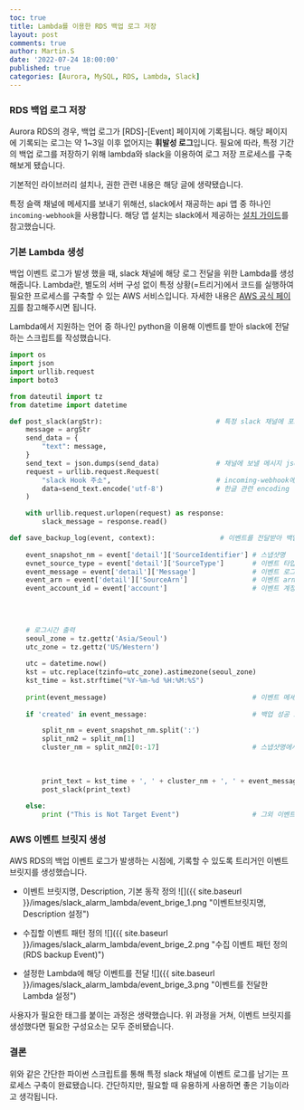 ```yaml
---
toc: true
title: Lambda를 이용한 RDS 백업 로그 저장
layout: post
comments: true
author: Martin.S
date: '2022-07-24 18:00:00'
published: true
categories: [Aurora, MySQL, RDS, Lambda, Slack]
---
```


### RDS 백업 로그 저장
Aurora RDS의 경우, 백업 로그가 \[RDS\]-\[Event\] 페이지에 기록됩니다. 해당 페이지에 기록되는 로그는 약 1~3일 이후 없어지는 **휘발성 로그**입니다. 
필요에 따라, 특정 기간의 백업 로그를 저장하기 위해 lambda와 slack을 이용하여 로그 저장 프로세스를 구축해보게 됐습니다.

기본적인 라이브러리 설치나, 권한 관련 내용은 해당 글에 생략됐습니다.

특정 슬랙 채널에 메세지를 보내기 위해선, slack에서 재공하는 api 앱 중 하나인 `incoming-webhook`을 사용합니다.
해당 앱 설치는 slack에서 제공하는 [설치 가이드](https://slack.com/intl/ko-kr/help/articles/115005265063-Slack%EC%9A%A9-%EC%88%98%EC%8B%A0-%EC%9B%B9%ED%9B%84%ED%81%AC)를 참고했습니다.

### 기본 Lambda 생성
백업 이벤트 로그가 발생 했을 때, slack 채널에 해당 로그 전달을 위한 Lambda를 생성해줍니다.
Lambda란, 별도의 서버 구성 없이 특정 상황(=트리거)에서 코드를 실행하여 필요한 프로세스를 구축할 수 있는 AWS 서비스입니다.
자세한 내용은 [AWS 공식 페이지](https://docs.aws.amazon.com/ko_kr/lambda/latest/dg/welcome.html)를 참고해주시면 됩니다.

Lambda에서 지원하는 언어 중 하나인 python을 이용해 이벤트를 받아 slack에 전달하는 스크립트를 작성했습니다.

```python
import os
import json
import urllib.request
import boto3

from dateutil import tz
from datetime import datetime

def post_slack(argStr):                            # 특정 slack 채널에 포스팅하는 함수 선언
    message = argStr                      
    send_data = {
        "text": message,
    }
    send_text = json.dumps(send_data)              # 채널에 보낼 메시지 json형식으로 전환
    request = urllib.request.Request(
        "slack Hook 주소",                          # incoming-webhook에서 제공한 url
        data=send_text.encode('utf-8')             # 한글 관련 encoding 
    )

    with urllib.request.urlopen(request) as response:
        slack_message = response.read()

def save_backup_log(event, context):                # 이벤트를 전달받아 백업 로그를 slack 채널에 전달할 메인 함수 선언
    
    event_snapshot_nm = event['detail']['SourceIdentifier'] # 스냅샷명
    evnet_source_type = event['detail']['SourceType']       # 이벤트 타입
    event_message = event['detail']['Message']              # 이벤트 로그
    event_arn = event['detail']['SourceArn']                # 이벤트 arn
    event_account_id = event['account']                     # 이벤트 계정 ID
    
    

        
    # 로그시간 출력
    seoul_zone = tz.gettz('Asia/Seoul')
    utc_zone = tz.gettz('US/Western')
    
    utc = datetime.now()
    kst = utc.replace(tzinfo=utc_zone).astimezone(seoul_zone)
    kst_time = kst.strftime("%Y-%m-%d %H:%M:%S")
    
    print(event_message)                                    # 이벤트 메세지 확인용 print
    
    if 'created' in event_message:                          # 백업 성공 로그일 경우에만, slack 채널에 전달

        split_nm = event_snapshot_nm.split(':')
        split_nm2 = split_nm[1]
        cluster_nm = split_nm2[0:-17]                       # 스냅샷명에서, cluster명 필터링
        
    
        
        print_text = kst_time + ', ' + cluster_nm + ', ' + event_message + ', ' + event_snapshot_nm   # 출력할 메세지 포맷 결정
        post_slack(print_text)
    
    else:
        print ("This is Not Target Event")                  # 그외 이벤트는 람다 로그로만 남도록 설정.
```

### AWS 이벤트 브릿지 생성
AWS RDS의 백업 이벤트 로그가 발생하는 시점에, 기록할 수 있도록 트리거인 이벤트 브릿지를 생성했습니다.

* 이벤트 브릿지명, Description, 기본 동작 정의
![]({{ site.baseurl }}/images/slack_alarm_lambda/event_brige_1.png "이벤트브릿지명, Description 설정")

* 수집할 이벤트 패턴 정의
![]({{ site.baseurl }}/images/slack_alarm_lambda/event_brige_2.png "수집 이벤트 패턴 정의(RDS backup Event)")

* 설정한 Lambda에 해당 이벤트를 전달
![]({{ site.baseurl }}/images/slack_alarm_lambda/event_brige_3.png "이벤트를 전달한 Lambda 설정")

사용자가 필요한 태그를 붙이는 과정은 생략했습니다. 위 과정을 거쳐, 이벤트 브릿지를 생성했다면 필요한 구성요소는 모두 준비됐습니다.


### 결론
위와 같은 간단한 파이썬 스크립트를 통해 특정 slack 채널에 이벤트 로그를 남기는 프로세스 구축이 완료됐습니다.
간단하지만, 필요할 때 유용하게 사용하면 좋은 기능이라고 생각됩니다.